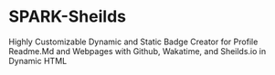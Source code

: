 # SPARK-Sheilds
Highly Customizable Dynamic and Static Badge Creator for Profile Readme.Md and Webpages with Github, Wakatime, and Sheilds.io in Dynamic HTML
